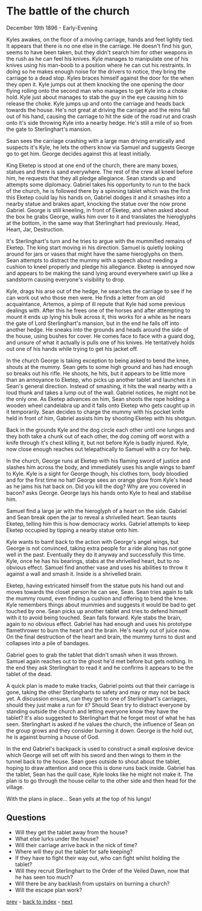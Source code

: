 # The battle of the church

December 19th 1896 - Early-Evening

Kyles awakes, on the floor of a moving carriage, hands and feet lightly tied. It appears that there is no one else in the carriage. He doesn't find his gun, seems to have been taken, but they didn't search him for other weapons in the rush as he can feel his knives. Kyle manages to manipulate one of his knives using his man-boob to a position where he can cut his restraints. In doing so he makes enough noise for the drivers to notice, they bring the carriage to a dead stop. Kyles braces himself against the door for the when they open it. Kyle jumps out at them knocking the one opening the door flying rolling onto the second man who manages to get Kyle into a choke hold. Kyle just about manages to stab the guy in the eye causing him to release the choke. Kyle jumps up and onto the carriage and heads back towards the house. He's not great at driving the carriage and the reins fall out of his hand, causing the carriage to hit the side of the road rut and crash onto it's side throwing Kyle into a nearby hedge. He's still a mile of so from the gate to Sterlinghart's mansion.

Sean sees the carriage crashing with a large man driving erratically and suspects it's Kyle, he lets the others know via Samuel and suggests George go to get him. George decides against this at least initially.

King Eketep is stood at one end of the church, there are many boxes, statues and there is sand everywhere. The rest of the crew all kneel before him, he requests that they all pledge allegiance. Sean stands up and attempts some diplomacy. Gabriel takes his opportunity to run to the back of the church, he is followed there by a spinning tablet which was the first this Eketep could lay his hands on, Gabriel dodges it and it smashes into a nearby statue and brakes apart, knocking the statue over the now prone Gabriel. George is still kneeling, in front of Eketep, and when asked about the box he grabs George, walks him over to it and translates the hieroglyphs at the bottom, in the same way that Sterlinghart had previously. Head, Heart, Jar, Destruction. 

It's Sterlinghart's turn and he tries to argue with the mummified remains of Eketep. The king start moving in his direction. Samuel is quietly looking around for jars or vases that might have the same hieroglyphs on them. Sean attempts to distract the mummy with a speech about needing a cushion to kneel properly and pledge his allegiance. Eketep is annoyed now and appears to be making the sand lying around everywhere swirl up like a sandstorm causing everyone's visibility to drop.

Kyle, drags his arse out of the hedge, he searches the carriage to see if he can work out who those men were. He finds a letter from an old acquaintance, Artemos, a pimp of ill repute that Kyle had some previous dealings with. After this he frees one of the horses and after attempting to mount it ends up lying his bulk across it, this works for a while as he nears the gate of Lord Sterlinghart's mansion, but in the end he falls off into another hedge. He sneaks into the grounds and heads around the side of the house, using bushes for cover. He comes face to face with a guard dog, and unsure of what it actually is pulls one of his knives. He tentatively holds out one of his hands while trying to get his jacket off.

In the church George is taking exception to being asked to bend the knee, shouts at the mummy. Sean gets to some high ground and has had enough so breaks out his rifle. He shoots, he hits, but it appears to be little more than an annoyance to Eketep, who picks up another tablet and launches it in Sean's general direction. Instead of smashing, it hits the wall nearby with a loud thunk and takes a lump out of the wall. Gabriel notices, he might not be the only one. As Eketep advances on him, Sean shoots the rope holding a wooden wheel candelabra up and it falls onto Eketep who gets caught up in it temporarily. Sean decides to charge the mummy with his pocket knife held in front of him, Gabriel assists him by shooting Eketep with his shotgun.

Back in the grounds Kyle and the dog circle each other until one lunges and they both take a chunk out of each other, the dog coming off worst with a knife through it's chest killing it, but not before Kyle is badly injured. Kyle, now close enough reaches out telepathically to Samuel with a cry for help.

In the church, George runs at Eketep with his flaming sword of justice and slashes him across the body, and immediately uses his angle wings to bamf to Kyle. Kyle is a sight for George though, his clothes torn, body bloodied and for the first time no hat! George sees an orange glow from Kyle's head as he jams his hat back on. Did you kill the dog? Why are you covered in bacon? asks George. George lays his hands onto Kyle to heal and stabilise him.

Samuel find a large jar with the hieroglyph of a heart on the side. Gabriel and Sean break open the jar to reveal a shrivelled heart. Sean taunts Eketep, telling him this is how democracy works. Gabriel attempts to keep Eketep occupied by tipping a nearby statue onto him.

Kyle wants to bamf back to the action with George's angel wings, but George is not convinced, taking extra people for a ride along has not gone well in the past. Eventually they do it anyway and successfully this time. Kyle, once he has his bearings, stabs at the shrivelled heart, but to no obvious effect. Samuel find another vase and uses his abilities to throw it against a wall and smash it. Inside is a shrivelled brain.

Eketep, having extricated himself from the statue puts his hand out and moves towards the closet person he can see, Sean. Sean tries again to talk the mummy round, even finding a cushion and offering to bend the knee. Kyle remembers things about mummies and suggests it would be bad to get touched by one. Sean picks up another tablet and tries to defend himself with it to avoid being touched. Sean falls forward. Kyle stabs the brain, again to no obvious effect. Gabriel has had enough and uses his prototype flamethrower to burn the heart and the brain. He's nearly out of juice now. On the final destruction of the heart and brain, the mummy turns to dust and collapses into a pile of bandages.

Gabriel goes to grab the tablet that didn't smash when it was thrown. Samuel again reaches out to the ghost he'd met before but gets nothing. In the end they ask Sterlinghart to read it and he confirms it appears to be the tablet of the dead.

A quick plan is made to make tracks, Gabriel points out that their carriage is gone, taking the other Sterlingharts to safety and may or may not be back yet. A discussion ensues, can they get to one of Sterlinghart's carriages, should they just make a run for it? Should Sean try to distract everyone by standing outside the church and letting everyone know they have the tablet? It's also suggested to Sterlinghart that he forget most of what he has seen. Sterlinghart is asked if he values the church, the influence of Sean on the group grows and they consider burning it down. George is the hold out, he is against burning a house of God.

In the end Gabriel's backpack is used to construct a small explosive device which George will set off with his sword and then wings to them in the tunnel back to the house. Sean goes outside to shout about the tablet, hoping to draw attention and once this is done runs back inside. Gabriel has the tablet, Sean has the quill case, Kyle looks like he might not make it. The plan is to go through the house cellar to the other side and then head for the village.

With the plans in place... Sean yells at the top of his lungs!

## Questions
* Will they get the tablet away from the house?
* What else lurks under the house?
* Will their carriage arrive back in the nick of time?
* Where will they put the tablet for safe keeping?
* If they have to fight their way out, who can fight whilst holding the tablet?
* Will they recruit Sterlinghart to the Order of the Veiled Dawn, now that he has seen too much?
* Will there be any backlash from upstairs on burning a church?
* Will the escape plan work?

[prev](part-023) - [back to index](index) - [next](part-025)